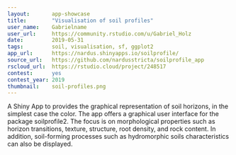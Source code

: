 ```yaml
---
layout:       app-showcase
title:        "Visualisation of soil profiles"
user_name:    Gabrielname
user_url:     https://community.rstudio.com/u/Gabriel_Holz
date:         2019-05-31
tags:         soil, visualisation, sf, ggplot2
app_url:      https://nardus.shinyapps.io/soilprofile/
source_url:   https://github.com/nardusstricta/soilprofile_app
rscloud_url:  https://rstudio.cloud/project/248517
contest:      yes
contest_year: 2019
thumbnail:    soil-profiles.png
---
```


A Shiny App to provides the graphical representation of soil horizons, in the simplest case the color. The app offers a graphical user interface for the package soilprofile2. The focus is on morphological properties such as horizon transitions, texture, structure, root density, and rock content.  In addition, soil-forming processes such as hydromorphic soils characteristics can also be displayed.
  
